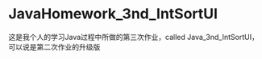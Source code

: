 JavaHomework_3nd_IntSortUI
==========================

这是我个人的学习Java过程中所做的第三次作业，called  Java_3nd_IntSortUI，可以说是第二次作业的升级版